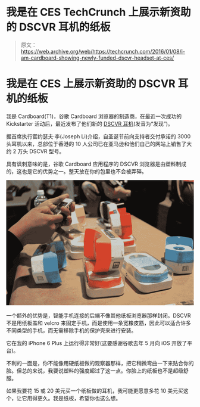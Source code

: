 # 我是在 CES TechCrunch 上展示新资助的 DSCVR 耳机的纸板

> 原文：<https://web.archive.org/web/https://techcrunch.com/2016/01/08/i-am-cardboard-showing-newly-funded-dscvr-headset-at-ces/>

# 我是在 CES 上展示新资助的 DSCVR 耳机的纸板

我是 Cardboard(T1)，谷歌 Cardboard 浏览器的制造商，在最近一次成功的 Kickstarter 活动后，最近发布了他们新的 [DSCVR 耳机](https://web.archive.org/web/20230128103426/http://www.imcardboard.com/pre-order-dscvr-headset-for-smartphones-will-start-shipping-on-december-1-2015.html)(发音为“发现”)。

据首席执行官约瑟夫·李(Joseph Li)介绍，自圣诞节前向支持者交付承诺的 3000 头耳机以来，总部位于香港的 10 人公司已在亚马逊和他们自己的网站上销售了大约 2 万头 DSCVR 型号。

具有讽刺意味的是，谷歌 Cardboard 应用程序的 DSCVR 浏览器是由塑料制成的，这也是它的优势之一。整天放在你的包里也不会被弄碎。

[![cardboard2](img/2d67c23c1d7f2412164df01dacefc3b7.png)](https://web.archive.org/web/20230128103426/https://techcrunch.com/2016/01/08/i-am-cardboard-showing-newly-funded-dscvr-headset-at-ces/cardboard2/)

一个额外的优势是，智能手机连接的后端不像其他纸板浏览器那样封闭。DSCVR 不是用纸板盖和 velcro 来固定手机，而是使用一条宽橡皮筋，因此可以适合许多不同类型的手机，而无需移除手机的保护壳来进行安装。

它在我的 iPhone 6 Plus 上运行得非常好(这要感谢谷歌去年 5 月向 iOS 开放了平台)。

不利的一面是，你不能像用硬纸板做的观察器那样，把它稍微弯曲一下来贴合你的脸。但总的来说，我要说塑料的强度超过了这一点。你脸上的纸板也不是超级舒服。

如果我要花 15 或 20 美元买一个纸板做的耳机，我可能更愿意多花 10 美元买这个，让它用得更久。我是纸板，希望你也这么想。